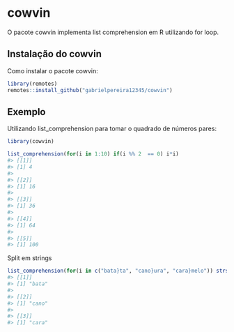 
<!-- README.md is generated from README.Rmd. Please edit that file -->

# cowvin

<!-- badges: start -->
<!-- badges: end -->

O pacote cowvin implementa list comprehension em R utilizando for loop.

## Instalação do cowvin

Como instalar o pacote cowvin:

``` r
library(remotes)
remotes::install_github("gabrielpereira12345/cowvin")
```

## Exemplo

Utilizando list_comprehension para tomar o quadrado de números pares:

``` r
library(cowvin)

list_comprehension(for(i in 1:10) if(i %% 2  == 0) i*i)
#> [[1]]
#> [1] 4
#> 
#> [[2]]
#> [1] 16
#> 
#> [[3]]
#> [1] 36
#> 
#> [[4]]
#> [1] 64
#> 
#> [[5]]
#> [1] 100
```

Split em strings

``` r
list_comprehension(for(i in c("bata}ta", "cano}ura", "cara}melo")) strsplit(i, "}")[[1]][[1]])
#> [[1]]
#> [1] "bata"
#> 
#> [[2]]
#> [1] "cano"
#> 
#> [[3]]
#> [1] "cara"
```
